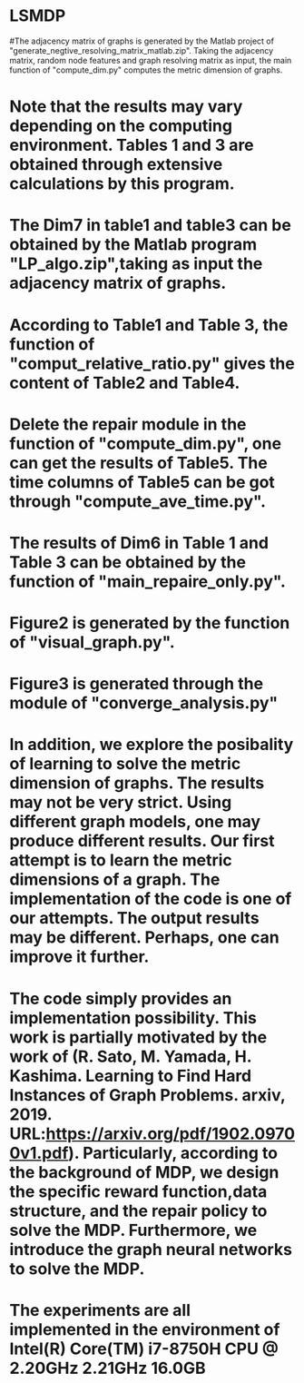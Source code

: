 # LSMDP
#The adjacency matrix of graphs is generated by the Matlab project of "generate_negtive_resolving_matrix_matlab.zip". 
Taking the adjacency matrix, random node features and graph resolving matrix as input, the main function of "compute_dim.py" computes the metric dimension of graphs. 
# Note that the results may vary depending on the computing environment. Tables 1 and 3 are obtained through extensive calculations by this program. 
# The Dim7 in table1 and table3 can be obtained by the Matlab program "LP_algo.zip",taking as input the adjacency matrix of graphs. 
# According to Table1 and Table 3, the function of "comput_relative_ratio.py" gives the content of Table2 and Table4.
# Delete the repair module in the function of "compute_dim.py", one can get the results of Table5. The time columns of Table5 can be got through "compute_ave_time.py".
# The results of Dim6 in Table 1 and Table 3 can be obtained by the function of "main_repaire_only.py".
# Figure2 is generated by the function of "visual_graph.py".
# Figure3 is generated through the module of "converge_analysis.py"
# In addition, we explore the posibality of learning to solve the metric dimension of graphs. The results may not be very strict. Using different graph models, one may produce different results. Our first attempt is to learn the metric dimensions of a graph. The implementation of the code is one of our attempts. The output results may be different. Perhaps, one can improve it further.
# The code simply provides an implementation possibility. This work is partially motivated by the work of (R. Sato, M. Yamada, H. Kashima. Learning to Find Hard Instances of Graph Problems. arxiv, 2019. URL:https://arxiv.org/pdf/1902.09700v1.pdf). Particularly, according to the background of MDP, we design the specific reward function,data structure, and the repair policy to solve the MDP. Furthermore, we introduce the graph neural networks to solve the MDP.
# The experiments are all implemented in the environment of Intel(R) Core(TM) i7-8750H CPU @ 2.20GHz 2.21GHz 16.0GB
